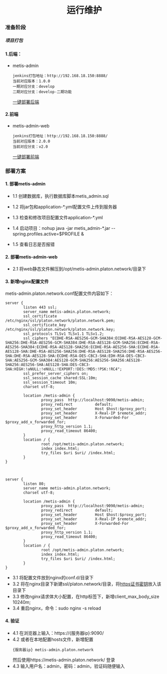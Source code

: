 <center><h1>运行维护</h1></center>

### 准备阶段

##### 项目打包

#### 1.后端：

+ metis-admin

  ```
  jenkins打包地址：http://192.168.18.150:8888/
  当前对应版本：1.0.0
  一期对应分支：develop
  二期对应分支：develop-二期功能
  ```
  [一键部署后端](./controller/scripts/images/一键部署后端.jpg)
#### 2.前端
+ metis-admin-web

  ```
  jenkins打包地址：http://192.168.18.150:8888/
  当前对应版本：2.0.0
  当前对应分支：v2.0
  ```
  [一键部署前端](./controller/scripts/images/一键部署前端.jpg)
  
  
### 部署方案

#### 1. 部署metis-admin

+ 1.1 创建数据库，执行数据库脚本metis_admin.sql

+ 1.2 将jar包和application-*.yml配置文件上传到服务器

+ 1.3 检查和修改项目配置文件application-*.yml

+ 1.4 启动项目：nohup java -jar metis_admin-*.jar --spring.profiles.active=$PROFILE &

+ 1.5 查看日志是否报错


#### 2. 部署metis-admin-web
+ 2.1 将web静态文件解压到/opt/metis-admin.platon.network/目录下

#### 3. 新增nginx配置文件
metis-admin.platon.network.conf配置文件内容如下：
```
server {
        listen 443 ssl;
        server_name metis-admin.platon.network;
        ssl_certificate /etc/nginx/ssl/platon.network/platon.network.pem;
        ssl_certificate_key /etc/nginx/ssl/platon.network/platon.network.key;
        ssl_protocols TLSv1 TLSv1.1 TLSv1.2;
        ssl_ciphers "ECDHE-RSA-AES256-GCM-SHA384:ECDHE-RSA-AES128-GCM-SHA256:DHE-RSA-AES256-GCM-SHA384:DHE-RSA-AES128-GCM-SHA256:ECDHE-RSA-AES256-SHA384:ECDHE-RSA-AES128-SHA256:ECDHE-RSA-AES256-SHA:ECDHE-RSA-AES128-SHA:DHE-RSA-AES256-SHA256:DHE-RSA-AES128-SHA256:DHE-RSA-AES256-SHA:DHE-RSA-AES128-SHA:ECDHE-RSA-DES-CBC3-SHA:EDH-RSA-DES-CBC3-SHA:AES256-GCM-SHA384:AES128-GCM-SHA256:AES256-SHA256:AES128-SHA256:AES256-SHA:AES128-SHA:DES-CBC3-SHA:HIGH:!aNULL:!eNULL:!EXPORT:!DES:!MD5:!PSK:!RC4";
        ssl_prefer_server_ciphers on;
        ssl_session_cache shared:SSL:10m;
        ssl_session_timeout 10m;
        charset utf-8;

        location /metis-admin {
                proxy_pass  http://localhost:9090/metis-admin;
                proxy_redirect          default;
                proxy_set_header        Host $host:$proxy_port;
                proxy_set_header        X-Real-IP $remote_addr;
                proxy_set_header        X-Forwarded-For $proxy_add_x_forwarded_for;
                proxy_http_version 1.1;
                proxy_read_timeout 86400;
        }
        location / {
                root /opt/metis-admin.platon.network;
                index index.html;
                try_files $uri $uri/ /index.html;
        }
}



server {
        listen 80;
        server_name metis-admin.platon.network;
        charset utf-8;

        location /metis-admin {
                proxy_pass  http://localhost:9090/metis-admin;
                proxy_redirect          default;
                proxy_set_header        Host $host:$proxy_port;
                proxy_set_header        X-Real-IP $remote_addr;
                proxy_set_header        X-Forwarded-For $proxy_add_x_forwarded_for;
                proxy_http_version 1.1;
                proxy_read_timeout 86400;
        }
        location / {
                root /opt/metis-admin.platon.network;
                index index.html;
                try_files $uri $uri/ /index.html;
        }
}
```
+ 3.1 将配置文件放到nginx的conf.d/目录下
+ 3.2 将在nginx目录下新建ssl/platon.network/目录，将[https证书密钥](./cer)放入该目录下
+ 3.3 修改nginx请求体大小配置，在http标签下，新增client_max_body_size 10240m;
+ 3.4 重启nginx，命令：sudo nginx -s reload

#### 4. 验证
+ 4.1 在浏览器上输入：https://{服务器ip}:9090/
+ 4.2 或者在本地配置hosts文件，新增配置 
    ```
    {服务器ip} metis-admin.platon.network
    ```
    然后使用https://metis-admin.platon.network/ 登录
+ 4.3 输入用户名：admin，密码：admin，验证码随便输入

